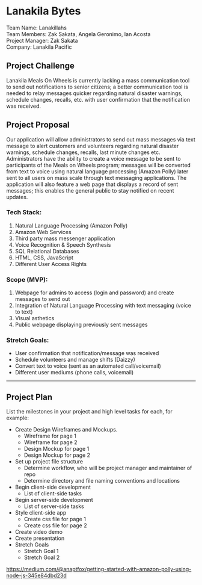 # Lanakila Bytes
Team Name: Lanakillahs <br/>
Team Members: Zak Sakata, Angela Geronimo, Ian Acosta <br/>
Project Manager: Zak Sakata <br/>
Company: Lanakila Pacific

## Project Challenge
Lanakila Meals On Wheels is currently lacking a mass communication tool to send out notifications to senior citizens; a better communication tool is needed to relay messages quicker regarding natural disaster warnings, schedule changes, recalls, etc. with user confirmation that the notification was received. 

## Project Proposal
Our application will allow administrators to send out mass messages via text message to alert customers and volunteers regarding natural disaster warnings, schedule changes, recalls, last minute changes etc. Administrators have the ability to create a voice message to be sent to participants of the Meals on Wheels program; messages will be converted from text to voice using natural language processing (Amazon Polly) later sent to all users on mass scale through text messaging applications. The application will also feature a web page that displays a record of sent messages; this enables the general public to stay notified on recent updates.

### Tech Stack:
1) Natural Language Processing (Amazon Polly)
2) Amazon Web Services
3) Third party mass messenger application
4) Voice Recognition & Speech Synthesis
5) SQL Relational Databases
6) HTML, CSS, JavaScript
7) Different User Access Rights

### Scope (MVP):
1) Webpage for admins to access (login and password) and create messages to send out
2) Integration of Natural Language Processing with text messaging (voice to text)
3) Visual asthetics
4) Public webpage displaying previously sent messages

### Stretch Goals:
- User confirmation that notification/message was received 
- Schedule volunteers and manage shifts (Daizzy)
- Convert text to voice (sent as an automated call/voicemail)
- Different user mediums (phone calls, voicemail)

<hr/>

## Project Plan
List the milestones in your project and high level tasks for each, for example:
- Create Design Wireframes and Mockups.
    - Wireframe for page 1
    - Wireframe for page 2
    - Design Mockup for page 1
    - Design Mockup for page 2
- Set up project file structure
    - Determine workflow, who will be project manager and maintainer of repo
    - Determine directory and file naming conventions and locations
- Begin client-side development
    - List of client-side tasks
- Begin server-side development
    - List of server-side tasks
- Style client-side app
    - Create css file for page 1
    - Create css file for page 2
- Create video demo
- Create presentation
- Stretch Goals 
    - Stretch Goal 1
    - Stretch Goal 2

https://medium.com/@anaptfox/getting-started-with-amazon-polly-using-node-js-345e84dbd23d
